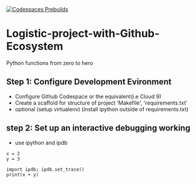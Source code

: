 [![Codespaces Prebuilds](https://github.com/ElvisKoech/Logistic-project-with-Github-Ecosystem/actions/workflows/codespaces/create_codespaces_prebuilds/badge.svg)](https://github.com/ElvisKoech/Logistic-project-with-Github-Ecosystem/actions/workflows/codespaces/create_codespaces_prebuilds)
# Logistic-project-with-Github-Ecosystem
Python functions from zero to hero

## Step 1: Configure Development Evironment

* Configure Github Codespace or the equivalent(i.e Cloud 9)
* Create a scaffold for structure of project 'Makefile', 'requirements.txt'
* optional (setup virtualenv) (install ipython outside of requirements.txt)

## step 2: Set up an interactive debugging working
* use ipython and ipdb

```
x = 2
y = 3

import ipdb; ipdb.set_trace()
print(x + y)
```
